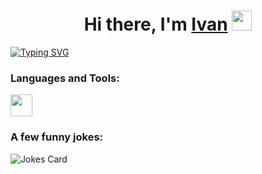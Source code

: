 <h1 align="center">Hi there, I'm <a href="https://www.linkedin.com/in/ivan-ostap-27832522b/" target="_blank">Ivan</a> 
<img src="https://github.com/blackcater/blackcater/raw/main/images/Hi.gif" height="32"/></h1>
<a href="https://git.io/typing-svg"><img src="https://readme-typing-svg.herokuapp.com?font=Fira+Code&pause=1000&width=435&lines=I'm+a+Front-end+developer+from+Lviv" alt="Typing SVG" /></a>

<h3>Languages and Tools:</h3>
<a href="https://skillicons.dev">
    <img src="https://skillicons.dev/icons?i=html,css,sass,js,react,redux,typescript,nextjs,git,github" height='35'/>
</a>
<h3>A few funny jokes:</h3>
<img src="https://readme-jokes.vercel.app/api" alt="Jokes Card" />

